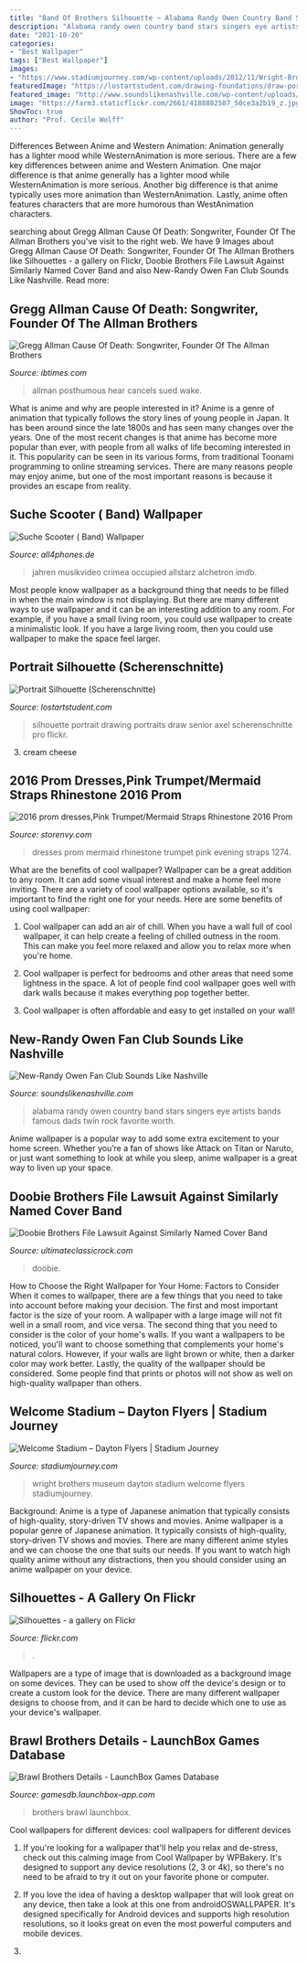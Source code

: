 ```yaml
---
title: "Band Of Brothers Silhouette ~ Alabama Randy Owen Country Band Stars Singers Eye Artists Bands Famous Dads Twin Rock Favorite Worth"
description: "Alabama randy owen country band stars singers eye artists bands famous dads twin rock favorite worth"
date: "2021-10-20"
categories:
- "Best Wallpaper"
tags: ["Best Wallpaper"]
images:
- "https://www.stadiumjourney.com/wp-content/uploads/2012/11/Wright-Brothers-Museum.jpg"
featuredImage: "https://lostartstudent.com/drawing-foundations/draw-portraits/10-portrait-silhouette-art/z04-arkitekt-axel-guldahl-senior-silhouette.jpg"
featured_image: "http://www.soundslikenashville.com/wp-content/uploads/2009/01/randyowen.jpg"
image: "https://farm3.staticflickr.com/2661/4188882587_50ce3a2b19_z.jpg"
ShowToc: true
author: "Prof. Cecile Wolff"
---
```



Differences Between Anime and Western Animation: Animation generally has a lighter mood while WesternAnimation is more serious.
There are a few key differences between anime and Western Animation. One major difference is that anime generally has a lighter mood while WesternAnimation is more serious. Another big difference is that anime typically uses more animation than WesternAnimation. Lastly, anime often features characters that are more humorous than WestAnimation characters.

	

		
searching about Gregg Allman Cause Of Death: Songwriter, Founder Of The Allman Brothers you've visit to the right web. We have 9 Images about Gregg Allman Cause Of Death: Songwriter, Founder Of The Allman Brothers like Silhouettes - a gallery on Flickr, Doobie Brothers File Lawsuit Against Similarly Named Cover Band and also New-Randy Owen Fan Club Sounds Like Nashville. Read more:
		
    
## Gregg Allman Cause Of Death: Songwriter, Founder Of The Allman Brothers

<img loading=lazy src="https://s1.ibtimes.com/sites/www.ibtimes.com/files/styles/full/public/2017/05/28/gregg-allman_0.jpg" onerror="this.onerror=null;this.src='https://tse4.mm.bing.net/th?id=OIP.36OXfIPAQnJACVffxrfDQQHaE7&amp;pid=15.1';" alt="Gregg Allman Cause Of Death: Songwriter, Founder Of The Allman Brothers">

_Source: ibtimes.com_

>allman posthumous hear cancels sued wake. 

	

What is anime and why are people interested in it?
Anime is a genre of animation that typically follows the story lines of young people in Japan. It has been around since the late 1800s and has seen many changes over the years. One of the most recent changes is that anime has become more popular than ever, with people from all walks of life becoming interested in it. This popularity can be seen in its various forms, from traditional Toonami programming to online streaming services. There are many reasons people may enjoy anime, but one of the most important reasons is because it provides an escape from reality.

    
## Suche Scooter ( Band) Wallpaper

<img loading=lazy src="https://all4phones.de/attachments/45678d1298395219-suche-scooter-band-wallpaper-200845_207464_3_024.jpg" onerror="this.onerror=null;this.src='https://tse2.mm.bing.net/th?id=OIP.ui-3MYfA8tVWa6BvTFge8AHaHa&amp;pid=15.1';" alt="Suche Scooter ( Band) Wallpaper">

_Source: all4phones.de_

>jahren musikvideo crimea occupied allstarz alchetron imdb. 

	

Most people know wallpaper as a background thing that needs to be filled in when the main window is not displaying. But there are many different ways to use wallpaper and it can be an interesting addition to any room. For example, if you have a small living room, you could use wallpaper to create a minimalistic look. If you have a large living room, then you could use wallpaper to make the space feel larger.

    
## Portrait Silhouette (Scherenschnitte)

<img loading=lazy src="https://lostartstudent.com/drawing-foundations/draw-portraits/10-portrait-silhouette-art/z04-arkitekt-axel-guldahl-senior-silhouette.jpg" onerror="this.onerror=null;this.src='https://tse1.mm.bing.net/th?id=OIP.010dc1lMuB0HicHCxr1AsAHaKh&amp;pid=15.1';" alt="Portrait Silhouette (Scherenschnitte)">

_Source: lostartstudent.com_

>silhouette portrait drawing portraits draw senior axel scherenschnitte pro flickr. 

	

3. cream cheese 

    
## 2016 Prom Dresses,Pink Trumpet/Mermaid Straps Rhinestone 2016 Prom

<img loading=lazy src="http://dzasv7x7a867v.cloudfront.net/product_photos/39426738/sp1062-3_original.jpg" onerror="this.onerror=null;this.src='https://tse4.mm.bing.net/th?id=OIP.MCbAy8Otddrj8cW9akdqggHaJ4&amp;pid=15.1';" alt="2016 prom dresses,Pink Trumpet/Mermaid Straps Rhinestone 2016 Prom">

_Source: storenvy.com_

>dresses prom mermaid rhinestone trumpet pink evening straps 1274. 

	

What are the benefits of cool wallpaper?
Wallpaper can be a great addition to any room. It can add some visual interest and make a home feel more inviting. There are a variety of cool wallpaper options available, so it's important to find the right one for your needs. Here are some benefits of using cool wallpaper: 
1. Cool wallpaper can add an air of chill. When you have a wall full of cool wallpaper, it can help create a feeling of chilled outness in the room. This can make you feel more relaxed and allow you to relax more when you're home. 

2. Cool wallpaper is perfect for bedrooms and other areas that need some lightness in the space. A lot of people find cool wallpaper goes well with dark walls because it makes everything pop together better. 

3. Cool wallpaper is often affordable and easy to get installed on your wall!

    
## New-Randy Owen Fan Club Sounds Like Nashville

<img loading=lazy src="http://www.soundslikenashville.com/wp-content/uploads/2009/01/randyowen.jpg" onerror="this.onerror=null;this.src='https://tse1.mm.bing.net/th?id=OIP.1hcJBr9JLaoygRTWpQ-amgHaLH&amp;pid=15.1';" alt="New-Randy Owen Fan Club Sounds Like Nashville">

_Source: soundslikenashville.com_

>alabama randy owen country band stars singers eye artists bands famous dads twin rock favorite worth. 

	

Anime wallpaper is a popular way to add some extra excitement to your home screen. Whether you’re a fan of shows like Attack on Titan or Naruto, or just want something to look at while you sleep, anime wallpaper is a great way to liven up your space.

    
## Doobie Brothers File Lawsuit Against Similarly Named Cover Band

<img loading=lazy src="https://townsquare.media/site/295/files/2015/07/Doobie-Brothers1.jpg?w=1200&amp;h=0&amp;zc=1&amp;s=0&amp;a=t&amp;q=89" onerror="this.onerror=null;this.src='https://tse1.mm.bing.net/th?id=OIP.DuorBBSjKaVpm5zbcO8pRgHaE8&amp;pid=15.1';" alt="Doobie Brothers File Lawsuit Against Similarly Named Cover Band">

_Source: ultimateclassicrock.com_

>doobie. 

	

How to Choose the Right Wallpaper for Your Home: Factors to Consider
When it comes to wallpaper, there are a few things that you need to take into account before making your decision. The first and most important factor is the size of your room. A wallpaper with a large image will not fit well in a small room, and vice versa. 
The second thing that you need to consider is the color of your home's walls. If you want a wallpapers to be noticed, you'll want to choose something that complements your home's natural colors. However, if your walls are light brown or white, then a darker color may work better. 
Lastly, the quality of the wallpaper should be considered. Some people find that prints or photos will not show as well on high-quality wallpaper than others.

    
## Welcome Stadium – Dayton Flyers | Stadium Journey

<img loading=lazy src="https://www.stadiumjourney.com/wp-content/uploads/2012/11/Wright-Brothers-Museum.jpg" onerror="this.onerror=null;this.src='https://tse1.mm.bing.net/th?id=OIP.KWOQ_x-c4EnhUzjdWbLlvAHaE8&amp;pid=15.1';" alt="Welcome Stadium – Dayton Flyers | Stadium Journey">

_Source: stadiumjourney.com_

>wright brothers museum dayton stadium welcome flyers stadiumjourney. 

	

Background: Anime is a type of Japanese animation that typically consists of high-quality, story-driven TV shows and movies.
Anime wallpaper is a popular genre of Japanese animation. It typically consists of high-quality, story-driven TV shows and movies. There are many different anime styles and we can choose the one that suits our needs. If you want to watch high quality anime without any distractions, then you should consider using an anime wallpaper on your device.

    
## Silhouettes - A Gallery On Flickr

<img loading=lazy src="https://farm3.staticflickr.com/2661/4188882587_50ce3a2b19_z.jpg" onerror="this.onerror=null;this.src='https://tse4.mm.bing.net/th?id=OIP.iCqKMGPzVM_yEDEHmboXbQHaHa&amp;pid=15.1';" alt="Silhouettes - a gallery on Flickr">

_Source: flickr.com_

>. 

	

Wallpapers are a type of image that is downloaded as a background image on some devices. They can be used to show off the device's design or to create a custom look for the device. There are many different wallpaper designs to choose from, and it can be hard to decide which one to use as your device's wallpaper.

    
## Brawl Brothers Details - LaunchBox Games Database

<img loading=lazy src="https://images.launchbox-app.com/9f1f0d67-9c4c-437a-8ec7-6f4a5d4342a1.png" onerror="this.onerror=null;this.src='https://tse3.mm.bing.net/th?id=OIP.-eSaFpSgN-21kPlI2s5JKgHaEK&amp;pid=15.1';" alt="Brawl Brothers Details - LaunchBox Games Database">

_Source: gamesdb.launchbox-app.com_

>brothers brawl launchbox. 

	

Cool wallpapers for different devices:
cool wallpapers for different devices 

1. If you're looking for a wallpaper that'll help you relax and de-stress, check out this calming image from Cool Wallpaper by WPBakery. It's designed to support any device resolutions (2, 3 or 4k), so there's no need to be afraid to try it out on your favorite phone or computer.

2. If you love the idea of having a desktop wallpaper that will look great on any device, then take a look at this one from androidOSWALLPAPER. It's designed specifically for Android devices and supports high resolution resolutions, so it looks great on even the most powerful computers and mobile devices.

3.

